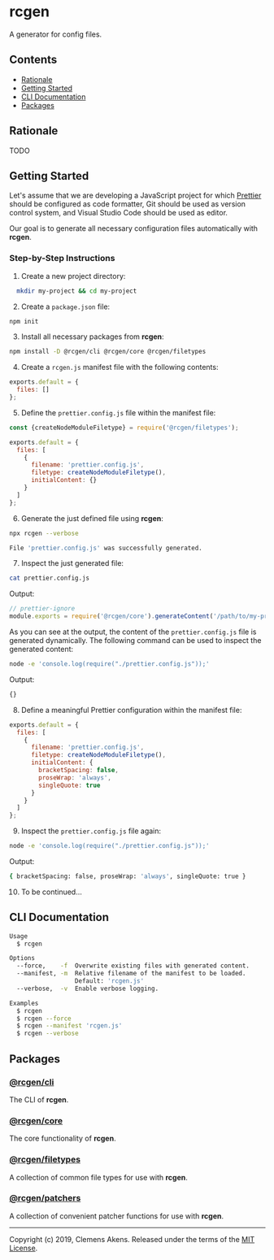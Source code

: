 # rcgen

A generator for config files.

## Contents

- [Rationale](#rationale)
- [Getting Started](#getting-started)
- [CLI Documentation](#cli-documentation)
- [Packages](#packages)

## Rationale

TODO

## Getting Started

Let's assume that we are developing a JavaScript project for which
[Prettier][prettier] should be configured as code formatter, Git should be used
as version control system, and Visual Studio Code should be used as editor.

Our goal is to generate all necessary configuration files automatically with
**rcgen**.

### Step-by-Step Instructions

1. Create a new project directory:

```sh
  mkdir my-project && cd my-project
```

2. Create a `package.json` file:

```sh
npm init
```

3. Install all necessary packages from **rcgen**:

```sh
npm install -D @rcgen/cli @rcgen/core @rcgen/filetypes
```

4. Create a `rcgen.js` manifest file with the following contents:

```js
exports.default = {
  files: []
};
```

5. Define the `prettier.config.js` file within the manifest file:

```js
const {createNodeModuleFiletype} = require('@rcgen/filetypes');

exports.default = {
  files: [
    {
      filename: 'prettier.config.js',
      filetype: createNodeModuleFiletype(),
      initialContent: {}
    }
  ]
};
```

6. Generate the just defined file using **rcgen**:

```sh
npx rcgen --verbose
```

```sh
File 'prettier.config.js' was successfully generated.
```

7. Inspect the just generated file:

```sh
cat prettier.config.js
```

Output:

```js
// prettier-ignore
module.exports = require('@rcgen/core').generateContent('/path/to/my-project/rcgen.js', 'prettier.config.js');
```

As you can see at the output, the content of the `prettier.config.js` file is
generated dynamically. The following command can be used to inspect the
generated content:

```sh
node -e 'console.log(require("./prettier.config.js"));'
```

Output:

```sh
{}
```

8. Define a meaningful Prettier configuration within the manifest file:

```js
exports.default = {
  files: [
    {
      filename: 'prettier.config.js',
      filetype: createNodeModuleFiletype(),
      initialContent: {
        bracketSpacing: false,
        proseWrap: 'always',
        singleQuote: true
      }
    }
  ]
};
```

9. Inspect the `prettier.config.js` file again:

```sh
node -e 'console.log(require("./prettier.config.js"));'
```

Output:

```sh
{ bracketSpacing: false, proseWrap: 'always', singleQuote: true }
```

10. To be continued...

## CLI Documentation

```sh
Usage
  $ rcgen

Options
  --force,    -f  Overwrite existing files with generated content.
  --manifest, -m  Relative filename of the manifest to be loaded.
                  Default: 'rcgen.js'
  --verbose,  -v  Enable verbose logging.

Examples
  $ rcgen
  $ rcgen --force
  $ rcgen --manifest 'rcgen.js'
  $ rcgen --verbose
```

## Packages

### [@rcgen/cli][package-cli]

The CLI of **rcgen**.

### [@rcgen/core][package-core]

The core functionality of **rcgen**.

### [@rcgen/filetypes][package-filetypes]

A collection of common file types for use with **rcgen**.

### [@rcgen/patchers][package-patchers]

A collection of convenient patcher functions for use with **rcgen**.

---

Copyright (c) 2019, Clemens Akens. Released under the terms of the [MIT
License][license].

[license]: https://github.com/clebert/rcgen/blob/master/LICENSE
[package-cli]:
  https://github.com/clebert/rcgen/blob/master/packages/cli/README.md
[package-core]:
  https://github.com/clebert/rcgen/blob/master/packages/core/README.md
[package-filetypes]:
  https://github.com/clebert/rcgen/blob/master/packages/filetypes/README.md
[package-patchers]:
  https://github.com/clebert/rcgen/blob/master/packages/patchers/README.md
[prettier]: https://prettier.io
